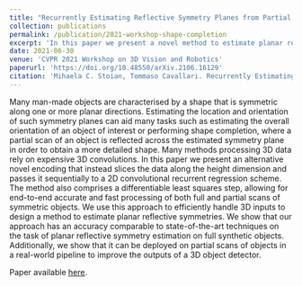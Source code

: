 ```yaml
---
title: "Recurrently Estimating Reflective Symmetry Planes from Partial Pointclouds"
collection: publications
permalink: /publication/2021-workshop-shape-completion
excerpt: 'In this paper we present a novel method to estimate planar reflective symmetries that efficiently handles 3D inputs by slicing the data along the height dimension and passing it sequentially to a 2D convolutional recurrent regression scheme.'
date: 2021-06-30
venue: 'CVPR 2021 Workshop on 3D Vision and Robotics'
paperurl: 'https://doi.org/10.48550/arXiv.2106.16129'
citation: 'Mihaela C. Stoian, Tommaso Cavallari. Recurrently Estimating Reflective Symmetry Planes from Partial Pointclouds. In Conference on Computer Vision and Pattern Recognition (CVPR) Workshop on 3D Vision and Robotics, 2021.'
---
```


Many man-made objects are characterised by a shape that is symmetric along one or more planar directions. Estimating the location and orientation of such symmetry planes can aid many tasks such as estimating the overall orientation of an object of interest or performing shape completion, where a partial scan of an object is reflected across the estimated symmetry plane in order to obtain a more detailed shape. Many methods processing 3D data rely on expensive 3D convolutions. In this paper we present an alternative novel encoding that instead slices the data along the height dimension and passes it sequentially to a 2D convolutional recurrent regression scheme. The method also comprises a differentiable least squares step, allowing for end-to-end accurate and fast processing of both full and partial scans of symmetric objects. We use this approach to efficiently handle 3D inputs to design a method to estimate planar reflective symmetries. We show that our approach has an accuracy comparable to state-of-the-art techniques on the task of planar reflective symmetry estimation on full synthetic objects. Additionally, we show that it can be deployed on partial scans of objects in a real-world pipeline to improve the outputs of a 3D object detector. 

Paper available [here](https://arxiv.org/abs/2106.16129).
